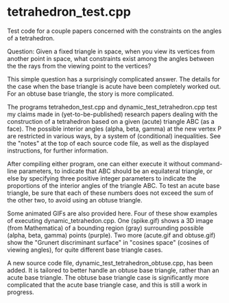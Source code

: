 # tetrahedron_test.cpp
Test code for a couple papers concerned with the constraints on the angles of a tetrahedron.

Question: Given a fixed triangle in space, when you view its vertices from another point in space, what constraints exist among the angles between the the rays from the viewing point to the vertices?

This simple question has a surprisingly complicated answer. The details for the case when the base triangle is acute have been completely worked out. For an obtuse base triangle, the story is more complicated.

The programs tetrahedon_test.cpp and dynamic_test_tetrahedron.cpp test my claims made in (yet-to-be-published) research papers dealing with the construction of a tetrahedron based on a given (acute) triangle ABC (as a face). The possible interior angles (alpha, beta, gamma) at the new vertex P are restricted in various ways, by a system of (conditional) inequalities. See the "notes" at the top of each source code file, as well as the displayed instructions, for further information.

After compiling either program, one can either execute it without command-line parameters, to indicate that ABC should be an equilateral triangle, or else by specifying three positive integer parameters to indicate the proportions of the interior angles of the triangle ABC. To test an acute base triangle, be sure that each of these numbers does not exceed the sum of the other two, to avoid using an obtuse triangle. 

Some animated GIFs are also provided here. Four of these show examples of executing dynamic_tetrahedon.cpp. One (spike.gif) shows a 3D image (from Mathematica) of a bounding region (gray) surrounding possible (alpha, beta, gamma) points (purple). Two more (acute.gif and obtuse.gif) show the "Grunert discriminant surface" in "cosines space" (cosines of viewing angles), for quite different base triangle cases. 

A new source code file, dynamic_test_tetrahedron_obtuse.cpp, has been added. It is tailored to better handle an obtuse base triangle, rather than an acute base triangle. The obtuse base triangle case is significantly more complicated that the acute base triangle case, and this is still a work in progress.
